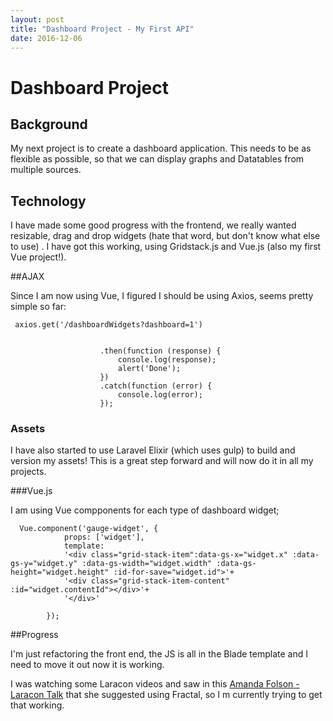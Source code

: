 ```yaml
---
layout: post
title: "Dashboard Project - My First API"
date: 2016-12-06
---
```


# Dashboard Project

## Background

My next project is to create a dashboard application. This needs to be as flexible as possible, so that we can display graphs and Datatables from multiple sources.


## Technology

I have made some good progress with the frontend, we really wanted resizable, drag and drop widgets (hate that word, but don't know what else to use)
. I have got this working, using Gridstack.js and Vue.js (also my first Vue project!).

##AJAX

Since I am now using Vue, I figured I should be using Axios, seems pretty simple so far:
```
 axios.get('/dashboardWidgets?dashboard=1')


                    .then(function (response) {
                        console.log(response);
                        alert('Done');
                    })
                    .catch(function (error) {
                        console.log(error);
                    });
```                   
                    

### Assets
I have also started to use Laravel Elixir (which uses gulp) to build and version my assets! This is a great step forward and will now do it in all my projects. 


###Vue.js

I am using Vue compponents for each type of dashboard widget;
```
  Vue.component('gauge-widget', {
            props: ['widget'],
            template:
            '<div class="grid-stack-item":data-gs-x="widget.x" :data-gs-y="widget.y" :data-gs-width="widget.width" :data-gs-height="widget.height" :id-for-save="widget.id">'+
            '<div class="grid-stack-item-content"  :id="widget.contentId"></div>'+
            '</div>'

        });
```


##Progress

I'm just refactoring the front end, the JS is all in the Blade template and I need to move it out now it is working.

I was watching some Laracon videos and saw in this [Amanda Folson - Laracon Talk](https://streamacon.com/video/laracon-us/amanda-folson-apis-with-lumen) that she suggested using Fractal, so I m currently trying to get that working.






